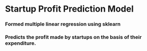 # Startup Profit Prediction Model
### Formed multiple linear regression using sklearn
### Predicts the profit made by startups on the basis of their expenditure.
